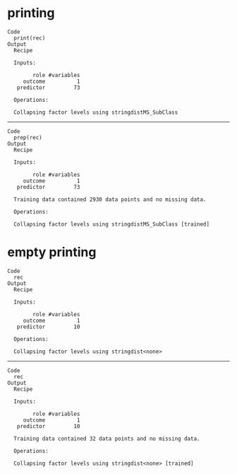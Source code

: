 # printing

    Code
      print(rec)
    Output
      Recipe
      
      Inputs:
      
            role #variables
         outcome          1
       predictor         73
      
      Operations:
      
      Collapsing factor levels using stringdistMS_SubClass

---

    Code
      prep(rec)
    Output
      Recipe
      
      Inputs:
      
            role #variables
         outcome          1
       predictor         73
      
      Training data contained 2930 data points and no missing data.
      
      Operations:
      
      Collapsing factor levels using stringdistMS_SubClass [trained]

# empty printing

    Code
      rec
    Output
      Recipe
      
      Inputs:
      
            role #variables
         outcome          1
       predictor         10
      
      Operations:
      
      Collapsing factor levels using stringdist<none>

---

    Code
      rec
    Output
      Recipe
      
      Inputs:
      
            role #variables
         outcome          1
       predictor         10
      
      Training data contained 32 data points and no missing data.
      
      Operations:
      
      Collapsing factor levels using stringdist<none> [trained]


